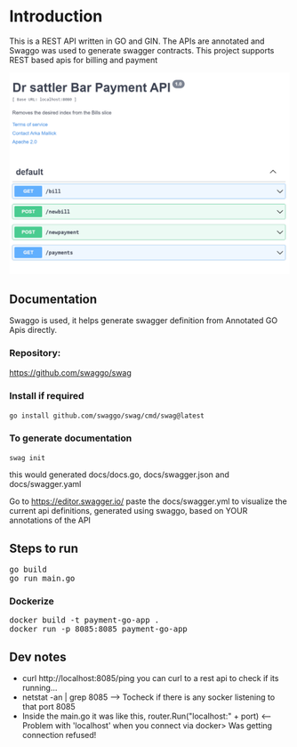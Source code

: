 # Introduction
This is a REST API written in GO and GIN. The APIs are annotated and Swaggo was used to generate swagger contracts. This project supports REST based apis for billing and payment

![Swagger Contracts](payment-go-apis.png)

## Documentation 
Swaggo is used, it helps generate swagger definition from Annotated GO Apis directly.
### Repository:
https://github.com/swaggo/swag

### Install if required
```go install github.com/swaggo/swag/cmd/swag@latest```
### To generate documentation
```swag init```

this would generated docs/docs.go, docs/swagger.json and docs/swagger.yaml

Go to https://editor.swagger.io/
paste the docs/swagger.yml to visualize the current api definitions, generated using swaggo, based on YOUR annotations of the API

## Steps to run
<pre>
go build
go run main.go 
</pre>

### Dockerize
<pre>
docker build -t payment-go-app .
docker run -p 8085:8085 payment-go-app
</pre>

## Dev notes
- curl http://localhost:8085/ping you can curl to a rest api to check if its running...
- netstat -an | grep 8085 --> Tocheck if there is any socker listening to that port 8085 
- Inside the main.go it was like this, router.Run("localhost:" + port) <-- Problem with 'localhost' when you connect via docker> Was getting connection refused!